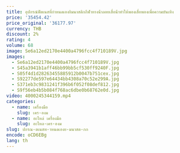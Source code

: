 ```yaml
---
title: อุปกรณ์ฟิตเนสที่กําหนดเองยิมนาสติกกีฬาทางน้ําลอยเสื่อน้ําทําให้พองเสื่อพองเพื่อความบันเทิง
price: '35454.42'
price_original: '36177.97'
currency: THB
discount: 2%
rating: 4
volume: 68
image: Se6a12ed2170e4400a4796fcc4f710189V.jpg
images:
  - Se6a12ed2170e4400a4796fcc4f710189V.jpg
  - S45a3941b1aff46bb99bb5cf530ff9240F.jpg
  - S05f4d1d28263455885912b0047b751cex.jpg
  - S92277de597e64434bb4308a70c52e299A.jpg
  - S371eb3c9831241f396b6f052f08def812.jpg
  - S9f56eb4b5b084f768ac6dbe0b68762e0d.jpg
video: 4000245344159.mp4
categories:
  - name: เครื่องมือ
    slug: เคร-องม
  - name: อะไหล่ เครื่องมือ
    slug: อะไหล-เคร-องม
slug: ปกรณ-ตเนสท-าหนดเองย-มนาสต-กก
encode: oCD6EBg
lang: th
---
```

  